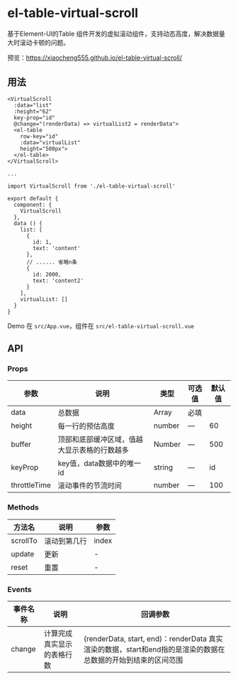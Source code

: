 # el-table-virtual-scroll

基于Element-UI的Table 组件开发的虚拟滚动组件，支持动态高度，解决数据量大时滚动卡顿的问题。

预览：https://xiaocheng555.github.io/el-table-virtual-scroll/

## 用法

``` vue
<VirtualScroll
  :data="list"
  :height="62"
  key-prop="id"
  @change="(renderData) => virtualList2 = renderData">
  <el-table 
    row-key="id" 
    :data="virtualList" 
    height="500px">
  </el-table>
</VirtualScroll>

...

import VirtualScroll from './el-table-virtual-scroll'

export default {
  component: {
    VirtualScroll
  },
  data () {
    list: [
      {
        id: 1,
        text: 'content'
      },
      // ...... 省略n条
      {
        id: 2000,
        text: 'content2'
      }
    ],
    virtualList: []
  }
}
```

Demo 在 `src/App.vue`，组件在 `src/el-table-virtual-scroll.vue`

## API

### Props
| 参数      | 说明          | 类型      | 可选值                           | 默认值  |
|---------- |-------------- |---------- |--------------------------------  |-------- |
| data    | 总数据 | Array | 必填 |  |
| height | 每一行的预估高度 | number | — | 60 |
| buffer | 顶部和底部缓冲区域，值越大显示表格的行数越多 | Number | — | 500 |
| keyProp | key值，data数据中的唯一id | string | — | id |
| throttleTime | 滚动事件的节流时间 | number | — | 100 |

### Methods
| 方法名 | 说明 | 参数 |
|---------- |-------- |---------- |
| scrollTo | 滚动到第几行 | index |
| update | 更新 | - |
| reset | 重置 | - |


### Events
| 事件名称 | 说明 | 回调参数 |
|---------- |-------- |---------- |
| change | 计算完成真实显示的表格行数 | (renderData, start, end)：renderData 真实渲染的数据，start和end指的是渲染的数据在总数据的开始到结束的区间范围 |


